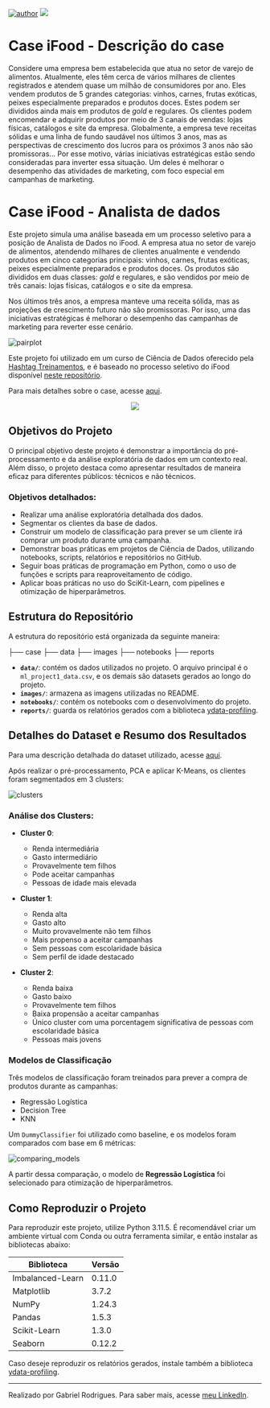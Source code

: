 [![author](https://img.shields.io/badge/Author-Gabriel&nbsp;Rodrigues-red.svg)](https://www.linkedin.com/in/gabrielralves/)
[![](https://img.shields.io/badge/Python-3.11+-blue.svg)](https://www.python.org/)
# Case iFood - Descrição do case

Considere uma empresa bem estabelecida que atua no setor de varejo de alimentos. Atualmente, eles têm cerca de vários milhares de clientes registrados e atendem quase um milhão de consumidores por ano. Eles vendem produtos de 5 grandes categorias: vinhos, carnes, frutas exóticas, peixes especialmente preparados e produtos doces. Estes podem ser divididos ainda mais em produtos de *gold* e regulares. Os clientes podem encomendar e adquirir produtos por meio de 3 canais de vendas: lojas físicas, catálogos e site da empresa. Globalmente, a empresa teve receitas sólidas e uma linha de fundo saudável nos últimos 3 anos, mas as perspectivas de crescimento dos lucros para os próximos 3 anos não são promissoras... Por esse motivo, várias iniciativas estratégicas estão sendo consideradas para inverter essa situação. Um deles é melhorar o desempenho das atividades de marketing, com foco especial em campanhas de marketing.

# Case iFood - Analista de dados

Este projeto simula uma análise baseada em um processo seletivo para a posição de Analista de Dados no iFood. A empresa atua no setor de varejo de alimentos, atendendo milhares de clientes anualmente e vendendo produtos em cinco categorias principais: vinhos, carnes, frutas exóticas, peixes especialmente preparados e produtos doces. Os produtos são divididos em duas classes: *gold* e regulares, e são vendidos por meio de três canais: lojas físicas, catálogos e o site da empresa.

Nos últimos três anos, a empresa manteve uma receita sólida, mas as projeções de crescimento futuro não são promissoras. Por isso, uma das iniciativas estratégicas é melhorar o desempenho das campanhas de marketing para reverter esse cenário.

![pairplot](images/pairplot_clusters.png)

Este projeto foi utilizado em um curso de Ciência de Dados oferecido pela [Hashtag Treinamentos](https://www.hashtagtreinamentos.com/), e é baseado no processo seletivo do iFood disponível [neste repositório](https://github.com/ifood/ifood-data-business-analyst-test).

Para mais detalhes sobre o case, acesse [aqui](case/README.md).

<p align="center"> 
  <a href="linkedin.com/in/gabrielralves/" target="_blank"><img src="https://img.shields.io/badge/-LinkedIn-%230077B5?style=for-the-badge&logo=linkedin&logoColor=white" target="_blank"></a> 
</p>

## Objetivos do Projeto

O principal objetivo deste projeto é demonstrar a importância do pré-processamento e da análise exploratória de dados em um contexto real. Além disso, o projeto destaca como apresentar resultados de maneira eficaz para diferentes públicos: técnicos e não técnicos.

### Objetivos detalhados:

- Realizar uma análise exploratória detalhada dos dados.
- Segmentar os clientes da base de dados.
- Construir um modelo de classificação para prever se um cliente irá comprar um produto durante uma campanha.
- Demonstrar boas práticas em projetos de Ciência de Dados, utilizando notebooks, scripts, relatórios e repositórios no GitHub.
- Seguir boas práticas de programação em Python, como o uso de funções e scripts para reaproveitamento de código.
- Aplicar boas práticas no uso do SciKit-Learn, com pipelines e otimização de hiperparâmetros.

## Estrutura do Repositório

A estrutura do repositório está organizada da seguinte maneira:

├── case ├── data ├── images ├── notebooks ├── reports


- **`data/`**: contém os dados utilizados no projeto. O arquivo principal é o `ml_project1_data.csv`, e os demais são datasets gerados ao longo do projeto.
- **`images/`**: armazena as imagens utilizadas no README.
- **`notebooks/`**: contém os notebooks com o desenvolvimento do projeto.
- **`reports/`**: guarda os relatórios gerados com a biblioteca [ydata-profiling](https://github.com/ydataai/ydata-profiling).

## Detalhes do Dataset e Resumo dos Resultados

Para uma descrição detalhada do dataset utilizado, acesse [aqui](data/README.md).

Após realizar o pré-processamento, PCA e aplicar K-Means, os clientes foram segmentados em 3 clusters:

![clusters](images/pca_clusters.png)

### Análise dos Clusters:

- **Cluster 0**: 
  - Renda intermediária
  - Gasto intermediário
  - Provavelmente tem filhos
  - Pode aceitar campanhas
  - Pessoas de idade mais elevada

- **Cluster 1**: 
  - Renda alta
  - Gasto alto
  - Muito provavelmente não tem filhos
  - Mais propenso a aceitar campanhas
  - Sem pessoas com escolaridade básica
  - Sem perfil de idade destacado

- **Cluster 2**: 
  - Renda baixa
  - Gasto baixo
  - Provavelmente tem filhos
  - Baixa propensão a aceitar campanhas
  - Único cluster com uma porcentagem significativa de pessoas com escolaridade básica
  - Pessoas mais jovens

### Modelos de Classificação

Três modelos de classificação foram treinados para prever a compra de produtos durante as campanhas:

- Regressão Logística
- Decision Tree
- KNN

Um `DummyClassifier` foi utilizado como baseline, e os modelos foram comparados com base em 6 métricas:

![comparing_models](images/comparing_models.png)

A partir dessa comparação, o modelo de **Regressão Logística** foi selecionado para otimização de hiperparâmetros.

## Como Reproduzir o Projeto

Para reproduzir este projeto, utilize Python 3.11.5. É recomendável criar um ambiente virtual com Conda ou outra ferramenta similar, e então instalar as bibliotecas abaixo:

| Biblioteca       | Versão |
| ---------------- | ------ |
| Imbalanced-Learn | 0.11.0 |
| Matplotlib       | 3.7.2  |
| NumPy            | 1.24.3 |
| Pandas           | 1.5.3  |
| Scikit-Learn     | 1.3.0  |
| Seaborn          | 0.12.2 |

Caso deseje reproduzir os relatórios gerados, instale também a biblioteca [ydata-profiling](https://github.com/ydataai/ydata-profiling).

---

Realizado por Gabriel Rodrigues. Para saber mais, acesse [meu LinkedIn](linkedin.com/in/gabrielralves/).
